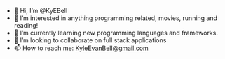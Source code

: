 - 👋 Hi, I’m @KyEBell
- 👀 I’m interested in anything programming related, movies, running and reading!
- 🌱 I’m currently learning new programming languages and frameworks. 
- 💞️ I’m looking to collaborate on full stack applications
- 📫 How to reach me: KyleEvanBell@gmail.com

<!---
KyEBell/KyEBell is a ✨ special ✨ repository because its `README.md` (this file) appears on your GitHub profile.
You can click the Preview link to take a look at your changes.
--->
